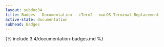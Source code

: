 ```yaml
---
layout: subdoc34
title: Badges - Documentation - iTerm2 - macOS Terminal Replacement
active-state: documentation
subhead: Badges
---
```

{% include 3.4/documentation-badges.md %}

